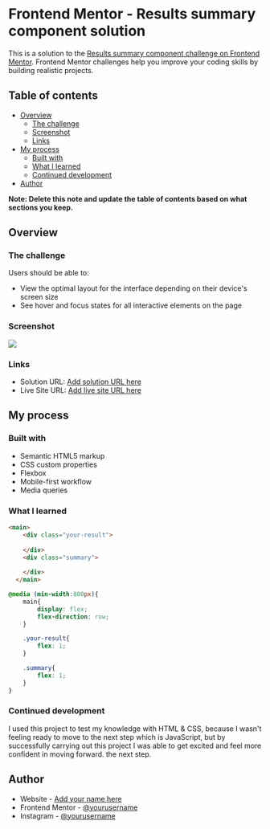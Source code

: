 # Frontend Mentor - Results summary component solution

This is a solution to the [Results summary component challenge on Frontend Mentor](https://www.frontendmentor.io/challenges/results-summary-component-CE_K6s0maV). Frontend Mentor challenges help you improve your coding skills by building realistic projects. 

## Table of contents

- [Overview](#overview)
  - [The challenge](#the-challenge)
  - [Screenshot](#screenshot)
  - [Links](#links)
- [My process](#my-process)
  - [Built with](#built-with)
  - [What I learned](#what-i-learned)
  - [Continued development](#continued-development)
- [Author](#author)


**Note: Delete this note and update the table of contents based on what sections you keep.**

## Overview

### The challenge

Users should be able to:

- View the optimal layout for the interface depending on their device's screen size
- See hover and focus states for all interactive elements on the page

### Screenshot

![](./assets/images/descktop-design.jpg)



### Links

- Solution URL: [Add solution URL here](https://www.frontendmentor.io/solutions/responsive-page-using-media-queries-and-flexbox-css-8hBHg1c05F)
- Live Site URL: [Add live site URL here](https://bleidson.github.io/result-summary)

## My process

### Built with

- Semantic HTML5 markup
- CSS custom properties
- Flexbox
- Mobile-first workflow
- Media queries

### What I learned

```html
<main>
    <div class="your-result">
      
    </div>
    <div class="summary">
      
    </div>
  </main>
```
```css
@media (min-width:800px){
    main{
        display: flex;
        flex-direction: row;
    }

    .your-result{
        flex: 1;
    }

    .summary{
        flex: 1;
    }
}
```

### Continued development

I used this project to test my knowledge with HTML & CSS, because I wasn't feeling ready to move to the next step which is JavaScript, but by successfully carrying out this project I was able to get excited and feel more confident in moving forward. the next step.


## Author

- Website - [Add your name here](https://bleidson.github.io)
- Frontend Mentor - [@yourusername](https://www.frontendmentor.io/profile/Bleidson)
- Instagram - [@yourusername](https://www.twitter.com/devbpn)
